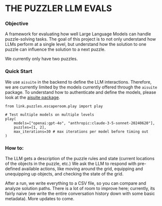 # THE PUZZLER LLM EVALS 
### Objective
A framework for evaluating how well Large Language Models can handle puzzle-solving tasks. The goal of this project is to not only understand how LLMs perform at a single level, but understand how the solution to one puzzle can influence the solution to a next puzzle. 

We currently only have two puzzles. 

### Quick Start
We use `aisuite` in the backend to define the LLM interactions. Therefore, we are currently limited by the models currently offered through the `aisuite` package. To understand how to authenticate and define the models, please look at the [aisuite package](https://github.com/andrewyng/aisuite/tree/main/aisuite). 

```
from link.puzzles.escaperoom.play import play

# Test multiple models on multiple levels
play(
    models=["openai:gpt-4o", "anthropic:claude-3-5-sonnet-20240620"],
    puzzles=[1, 2],
    max_iterations=30 # max iterations per model before timing out
)
```

### How to: 
The LLM gets a description of the puzzle rules and state (current locations of the objects in the puzzle, etc.) We ask the LLM to respond with pre-defined available actions, like moving around the grid, equipping and unequipping up objects, and checking the state of the grid. 

After a run, we write everything to a CSV file, so you can compare and analyze solution paths. There is a lot of room to improve here; currently, its fairly naive (we write the entire conversation history down with some basic metadata). More updates to come. 

